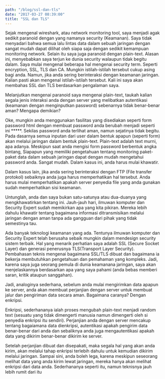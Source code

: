 ```yaml
---
path: "/blog/ssl-dan-tls"
date: "2017-03-27 08:39:00"
title: "SSL dan TLS"
---
```


Sejak mengenal wireshark, atau network monitoring tool, saya menjadi agak sedikit paranoid dengan yang namanya security (Keamanan). Saya tidak menyadari bahwa semua lalu lintas data dalam sebuah jaringan dengan sangat mudah dapat dilihat oleh siapa saja dengan sedikit kemampuan monitoring network. Selain itu saya juga paranoid dengan plain-text. Alasan ini, menyebabkan saya terjun ke dunia security walaupun tidak begitu dalam. Saya mulai mengenal beberapa hal mengenai security term. Seperti encryption, SSL, TLS dan CA. Mungkin istilah-istilah tersebut cukup asing bagi anda. Namun, jika anda sering berinteraksi dengan keamanan jaringan. Kalian pasti akan mengenal istilah-istilah tersebut. Kali ini saya akan membahas SSL dan TLS berdasarkan pengalaman saya.



Melanjutkan mengenai paranoid saya mengenai plain-text, taukah kalian segala jenis interaksi anda dengan server yang melibatkan autentikasi (keamanan dengan menginputkan password) sebenarnya tidak benar-benar aman? Mengapa demikian?



Oke, mungkin anda menggunakan fasilitas yang disediakan seperti form password html dengan membuat password anda berubah menjadi seperti ini *****. Sekilas password anda terlihat aman, namun sejatinya tidak begitu. Pada dasarnya semua inputan dari user dalam bentuk apapun (seperti form) akan melalui jaringan dalam bentuk plain-text. Plain-text adalah text murni, apa adanya. Meskipun saat anda mengisi form password berbentuk angka bintang, Siapapun yang memiliki pengetahuan tentang monitoring paket-paket data dalam sebuah jaringan dapat dengan mudah mengetahui password anda. Sangat mudah. Dalam kasus ini, anda harus mulai khawatir.



Dalam kasus lain, jika anda sering berinteraksi dengan FTP (File transfer protokol) sebaiknya anda juga harus memperhatikan hal tersebut. Anda harus mulai memperhatikan apakah server penyedia file yang anda gunakan sudah memperhatikan sisi keamanan.



Untunglah, anda dan saya bukan satu-satunya atau dua-duanya yang mengkhawatirkan tentang ini.  Jauh-jauh hari, ilmuwan komputer dan Security Expert sudah memikirkan apa yang kita pikiran. Mereka lebih dahulu khawatir tentang bagaimana informasi ditransmisikan melalui jaringan dengan aman tanpa ada gangguan dari pihak yang tidak semestinya tau.



Ada banyak teknologi keamanan yang ada. Tentunya ilmuwan komputer dan Security Expert telah berusaha sebaik mungkin dalam mendesign security sistem terbaik. Hal yang menarik perhatian saya adalah SSL (Secure Socket Layer) dan generasi penerusnya TLS(Transport Layer Security). Pembahasan teknis mengenai bagaimana SSL/TLS dibuat dan bagaimana ia bekerja membutuhkan pengetahuan dan pemahaman yang kompleks. Jadi, karena saya juga seorang pemula di dunia keamanana jaringan, saya akan menjelaskannya berdasarkan apa yang saya pahami (anda bebas memberi saran, kritik ataupun sanggahan).



Jadi, analoginya sederhana, sebelum anda mulai mengirimkan data apapun ke server, anda akan membuat perjanjian dengan server untuk membuat jalur dan pengiriman data secara aman. Bagaimana caranya? Dengan enkripsi. 

Enkripsi, sederhananya ialah proses mengubah plain-text menjadi random text (sesuatu yang tidak dimengerti manusia namun dimengerti oleh si penyedia enkripsi itu sendiri). Perjanjian anda dengan server mencakup tentang bagaiamana data dienkripsi, autentikasi apakah pengirim data benar-benar dari anda dan sebaliknya anda juga mengautentikasi apakah data yang dikirim benar-benar dikirim ke server. 

Setelah perjanjian dibuat dan disepakati, maka segala hal yang akan anda kirim, akan melalui tahap enkripsi terlebih dahulu untuk kemudian dikirim melalui jaringan. Sampai sini, anda boleh lega, karena meskipun seseorang melihat data yang anda kirim lewat jaringan, mereka hanya akan melihat enkripsi dari data anda. Sederhananya seperti itu, namun teknisnya jauh lebih rumit dari itu

